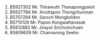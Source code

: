 1. B5927302 Mr. Thirawuth Thanapongpaisit
2. B5927784 Mr. Anuttapon Thongchumnan
3. B5707294 Mr. Saroch Mongkoldon
4. B5710126  Mr. Papon Kongwattanasak
5. B5812882 Mr. Jirayut Srichomchuen
6. B5809639 Mr. Channarong Seeho
 
